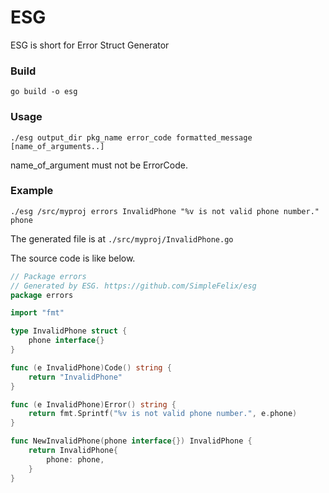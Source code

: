 # ESG
ESG is short for Error Struct Generator

### Build
`go build -o esg`

### Usage
`./esg output_dir pkg_name error_code formatted_message [name_of_arguments..]`

name_of_argument must not be ErrorCode.
### Example
`./esg /src/myproj errors InvalidPhone "%v is not valid phone number." phone`

The generated file is at `./src/myproj/InvalidPhone.go`

The source code is like below.
```go
// Package errors
// Generated by ESG. https://github.com/SimpleFelix/esg
package errors

import "fmt"

type InvalidPhone struct {
	phone interface{}
}

func (e InvalidPhone)Code() string {
	return "InvalidPhone"
}

func (e InvalidPhone)Error() string {
	return fmt.Sprintf("%v is not valid phone number.", e.phone)
}

func NewInvalidPhone(phone interface{}) InvalidPhone {
	return InvalidPhone{
		phone: phone,
	}
}
```